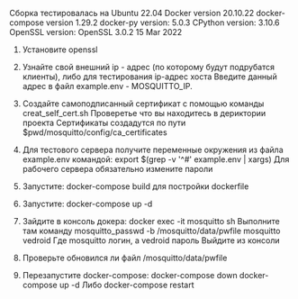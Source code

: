 Сборка тестировалась на Ubuntu 22.04 
Docker version 20.10.22
docker-compose version 1.29.2
docker-py version: 5.0.3
CPython version: 3.10.6
OpenSSL version: OpenSSL 3.0.2 15 Mar 2022

1. Установите openssl

2. Узнайте свой внешний ip - адрес (по которому будут подрубатся клиенты), либо для тестирования ip-адрес хоста
Введите данный адрес в файл example.env - MOSQUITTO_IP.

3. Создайте самоподписанный сертификат с помощью команды creat_self_cert.sh
Проверетье что вы находитесь в дериктории проекта
Сертификаты создадутся по пути $pwd/mosquitto/config/ca_certificates

4. Для тестового сервера получите переменные окружения из файла example.env командой: export $(grep -v '^#' example.env | xargs)
Для рабочего сервера обязательно измените пароли

5. Запустите: docker-compose build для постройки dockerfile

6. Запустите: docker-compose up -d

7. Зайдите в консоль докера: docker exec -it mosquitto sh
Выполните там команду mosquitto_passwd -b /mosquitto/data/pwfile mosquitto vedroid 
Где mosquitto логин, а vedroid пароль
Выйдите из консоли

8. Проверьте обновился ли файл /mosquitto/data/pwfile

9. Перезапустите docker-compose: 
docker-compose down 
docker-compose up -d
Либо 
docker-compose restart